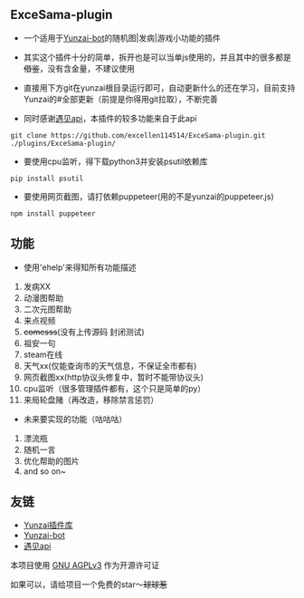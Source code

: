 ## ExceSama-plugin

- 一个适用于[Yunzai-bot](https://gitee.com/Le-niao/Yunzai-Bot)的随机图|发病|游戏小功能的插件

- 其实这个插件十分的简单，拆开也是可以当单js使用的，并且其中的很多都是~~借鉴~~，没有含金量，不建议使用

- 直接用下方git在yunzai根目录运行即可，自动更新什么的还在学习，目前支持Yunzai的#全部更新（前提是你得用git拉取），不断完善
  
- 同时感谢[遇见api](https://api.yujn.cn/)，本插件的较多功能来自于此api
```
git clone https://github.com/excellen114514/ExceSama-plugin.git ./plugins/ExceSama-plugin/
```
- 要使用cpu监听，得下载python3并安装psutil依赖库
```
pip install psutil
```
- 要使用网页截图，请打依赖puppeteer(用的不是yunzai的puppeteer.js)
```
npm install puppeteer
```
## 功能
- 使用'ehelp'来得知所有功能描述
1. 发病XX
2. 动漫图帮助
3. 二次元图帮助
4. 来点视频
5. ~~comesss~~(没有上传源码 封闭测试)
6. 祖安一句
7. steam在线
8. 天气xx(仅能查询市的天气信息，不保证全市都有)
9. 网页截图xx(http协议头修复中，暂时不能带协议头)
10. cpu监听（很多管理插件都有，这个只是简单的py）
11. 来局轮盘赌（再改造，移除禁言惩罚）


- 未来要实现的功能（咕咕咕）
1. 漂流瓶
2. 随机一言
3. 优化帮助的图片
4. and so on~

## 友链
-  [Yunzai插件库](https://github.com/yhArcadia/Yunzai-Bot-plugins-index)
-  [Yunzai-bot](https://gitee.com/Le-niao/Yunzai-Bot)
-  [遇见api](https://api.yujn.cn/)      


本项目使用 [GNU AGPLv3](https://choosealicense.com/licenses/agpl-3.0/) 作为开源许可证

如果可以，请给项目一个免费的star～~~球球惹~~
